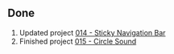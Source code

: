 ## Done
1. Updated project [014 - Sticky Navigation Bar](../Projects/014%20-%20Sticky%20Navigation%20Bar)
2. Finished project [015 - Circle Sound](../Projects/015%20-%20Circle%20Sound)